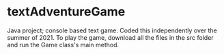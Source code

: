 # textAdventureGame
Java project; console based text game. Coded this independently over the summer of 2021.
To play the game, download all the files in the src folder and run the Game class's main method.
